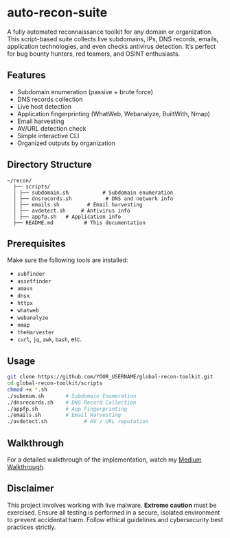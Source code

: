 # auto-recon-suite
A fully automated reconnaissance toolkit for any domain or organization. This script-based suite collects live subdomains, IPs, DNS records, emails, application technologies, and even checks antivirus detection. It’s perfect for bug bounty hunters, red teamers, and OSINT enthusiasts.



## Features

- Subdomain enumeration (passive + brute force)
- DNS records collection
- Live host detection
- Application fingerprinting (WhatWeb, Webanalyze, BuiltWith, Nmap)
- Email harvesting
- AV/URL detection check
- Simple interactive CLI
- Organized outputs by organization



## Directory Structure
```
~/recon/
  ├── scripts/
  │ ├── subdomain.sh           # Subdomain enumeration
  │ ├── dnsrecords.sh           # DNS and network info
  │ ├── emails.sh         # Email harvesting
  │ ├── avdetect.sh     # Antivirus info 
  │ ├── appfp.sh   # Application info 
  ├── README.md          # This documentation
```

## Prerequisites

Make sure the following tools are installed:

- `subfinder`
- `assetfinder`
- `amass`
- `dnsx`
- `httpx`
- `whatweb`
- `webanalyze`
- `nmap`
- `theHarvester`
- `curl`, `jq`, `awk`, `bash`, etc.

##  Usage

```bash
git clone https://github.com/YOUR_USERNAME/global-recon-toolkit.git
cd global-recon-toolkit/scripts
chmod +x *.sh
./subenum.sh       # Subdomain Enumeration
./dnsrecords.sh    # DNS Record Collection
./appfp.sh         # App Fingerprinting
./emails.sh        # Email Harvesting
./avdetect.sh            # AV / URL reputation
```



## Walkthrough

For a detailed walkthrough of the implementation, watch my [Medium Walkthrough](https://youtu.be/PkLIdSmdRyE).



## Disclaimer

This project involves working with live malware. **Extreme caution** must be exercised. Ensure all testing is performed in a secure, isolated environment to prevent accidental harm. Follow ethical guidelines and cybersecurity best practices strictly.


